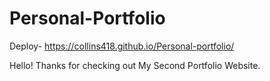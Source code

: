 # Personal-Portfolio
Deploy- https://collins418.github.io/Personal-portfolio/

Hello! Thanks for checking out My Second Portfolio Website. 
